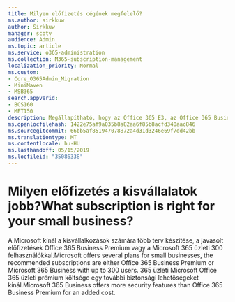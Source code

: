 ```yaml
---
title: Milyen előfizetés cégének megfelelő?
ms.author: sirkkuw
author: Sirkkuw
manager: scotv
audience: Admin
ms.topic: article
ms.service: o365-administration
ms.collection: M365-subscription-management
localization_priority: Normal
ms.custom:
- Core_O365Admin_Migration
- MiniMaven
- MSB365
search.appverid:
- BCS160
- MET150
description: Megállapítható, hogy az Office 365 E3, az Office 365 Business Premium vagy Microsoft 365 Business üzleti szállítószalag jobb.
ms.openlocfilehash: 1422e75af9a035b8a82aa6f85b8acfd340aac846
ms.sourcegitcommit: 66bb5af851947078872a4d31d3246e69f7dd42bb
ms.translationtype: MT
ms.contentlocale: hu-HU
ms.lasthandoff: 05/15/2019
ms.locfileid: "35086338"
---
```

# <a name="what-subscription-is-right-for-your-small-business"></a><span data-ttu-id="ee50b-103">Milyen előfizetés a kisvállalatok jobb?</span><span class="sxs-lookup"><span data-stu-id="ee50b-103">What subscription is right for your small business?</span></span>

<span data-ttu-id="ee50b-104">A Microsoft kínál a kisvállalkozások számára több terv készítése, a javasolt előfizetések Office 365 Business Premium vagy a Microsoft 365 üzleti 300 felhasználókkal.</span><span class="sxs-lookup"><span data-stu-id="ee50b-104">Microsoft offers several plans for small businesses, the recommended subscriptions are either Office 365 Business Premium or Microsoft 365 Business with up to 300 users.</span></span> <span data-ttu-id="ee50b-105">365 üzleti Microsoft Office 365 üzleti prémium költsége egy további biztonsági lehetőségeket kínál.</span><span class="sxs-lookup"><span data-stu-id="ee50b-105">Microsoft 365 Business offers more security features than Office 365 Business Premium for an added cost.</span></span>